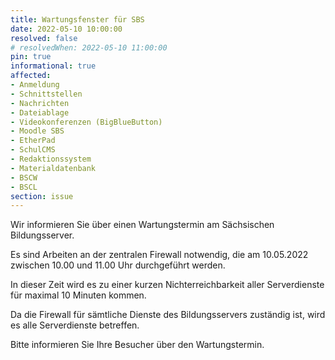 ```yaml
---
title: Wartungsfenster für SBS
date: 2022-05-10 10:00:00
resolved: false
# resolvedWhen: 2022-05-10 11:00:00
pin: true
informational: true
affected:
- Anmeldung
- Schnittstellen
- Nachrichten
- Dateiablage
- Videokonferenzen (BigBlueButton)
- Moodle SBS
- EtherPad
- SchulCMS
- Redaktionssystem
- Materialdatenbank
- BSCW
- BSCL
section: issue
---
```


Wir informieren Sie über einen Wartungstermin am Sächsischen Bildungsserver.

Es sind Arbeiten an der zentralen Firewall notwendig, die am 10.05.2022
zwischen 10.00 und 11.00 Uhr durchgeführt werden.

In dieser Zeit wird es zu einer kurzen Nichterreichbarkeit aller
Serverdienste für maximal 10 Minuten kommen.

Da die Firewall für sämtliche Dienste des Bildungsservers zuständig ist,
wird es alle Serverdienste betreffen.

Bitte informieren Sie Ihre Besucher über den Wartungstermin.
